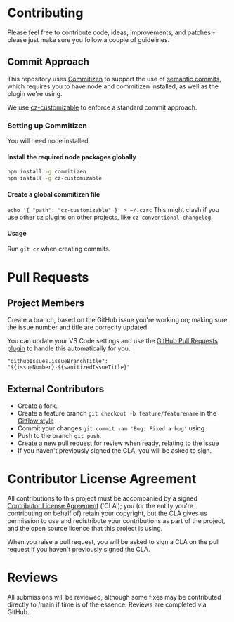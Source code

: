 # Contributing
Please feel free to contribute code, ideas, improvements, and patches - please just make sure you follow a couple of guidelines.

## Commit Approach
This repository uses [Commitizen](https://github.com/commitizen/cz-cli#making-your-repo-commitizen-friendly) to support the use of [semantic commits](https://nitayneeman.com/posts/understanding-semantic-commit-messages-using-git-and-angular/#common-types), which requires you to have node and commitizen installed, as well as the plugin we're using.

We use [cz-customizable](https://github.com/leoforfree/cz-customizable) to enforce a standard commit approach.
### Setting up Commitizen
You will need node installed.

#### Install the required node packages globally
```bash
npm install -g commitizen
npm install -g cz-customizable
```
#### Create a global commitizen file
`echo '{ "path": "cz-customizable" }' > ~/.czrc`
This might clash if you use other cz plugins on other projects, like `cz-conventional-changelog`.
#### Usage
Run `git cz` when creating commits.

# Pull Requests
## Project Members
Create a branch, based on the GitHub issue you're working on; making sure the issue number and title are correclty updated.

You can update your VS Code settings and use the [GitHub Pull Requests plugin](https://aka.ms/vscodepr-download) to handle this automatically for you.
```
"githubIssues.issueBranchTitle": "${issueNumber}-${sanitizedIssueTitle}"
```

## External Contributors
- Create a fork.
- Create a feature branch `git checkout -b feature/featurename` in the [Gitflow style](https://www.atlassian.com/git/tutorials/comparing-workflows/gitflow-workflow)
- Commit your changes `git commit -am 'Bug: Fixed a bug'` using
- Push to the branch `git push`.
- Create a new [pull request](https://docs.github.com/en/desktop/contributing-and-collaborating-using-github-desktop/creating-an-issue-or-pull-request) for review when ready, relating to [the issue](https://guides.github.com/features/issues/)
- If you haven't previously signed the CLA, you will be asked to sign.

# Contributor License Agreement
All contributions to this project must be accompanied by a signed [Contributor License Agreement](./docs/contributor-licence-agreement.md) ('CLA'); you (or the entity you're contributing on behalf of) retain your copyright, but the CLA gives us permission to use and redistribute your contributions as part of the project, and the open source licence that this project is using.

When you raise a pull request, you will be asked to sign a CLA on the pull request if you haven't previously signed the CLA.

# Reviews
All submissions will be reviewed, although some fixes may be contributed directly to /main if time is of the essence. Reviews are completed via GitHub.